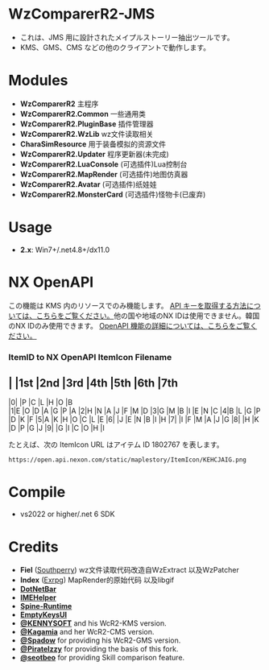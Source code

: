 # WzComparerR2-JMS
- これは、JMS 用に設計されたメイプルストーリー抽出ツールです。
- KMS、GMS、CMS などの他のクライアントで動作します。

# Modules
- **WzComparerR2** 主程序
- **WzComparerR2.Common** 一些通用类
- **WzComparerR2.PluginBase** 插件管理器
- **WzComparerR2.WzLib** wz文件读取相关
- **CharaSimResource** 用于装备模拟的资源文件
- **WzComparerR2.Updater** 程序更新器(未完成)
- **WzComparerR2.LuaConsole** (可选插件)Lua控制台
- **WzComparerR2.MapRender** (可选插件)地图仿真器
- **WzComparerR2.Avatar** (可选插件)纸娃娃
- **WzComparerR2.MonsterCard** (可选插件)怪物卡(已废弃)

# Usage
- **2.x**: Win7+/.net4.8+/dx11.0

# NX OpenAPI
この機能は KMS 内のリソースでのみ機能します。
[API キーを取得する方法については、こちらをご覧ください。](https://openapi.nexon.com/guide/prepare-in-advance/)他の国や地域のNX IDは使用できません。韓国のNX IDのみ使用できます。
[OpenAPI 機能の詳細については、こちらをご覧ください。](https://openapi.nexon.com/game/maplestory/)

### ItemID to NX OpenAPI ItemIcon Filename
| |1st |2nd |3rd |4th |5th |6th |7th 
-------------------------------------
|0|    |P   |C   |L   |H   |O   |B   
|1|E   |O   |D   |A   |G   |P   |A
|2|H   |N   |A   |J   |F   |M   |D
|3|G   |M   |B   |I   |E   |N   |C
|4|B   |L   |G   |P   |D   |K   |F
|5|A   |K   |H   |O   |C   |L   |E
|6|    |J   |E   |N   |B   |I   |H
|7|    |I   |F   |M   |A   |J   |G
|8|    |H   |K   |D   |P   |G   |J
|9|    |G   |I   |C   |O   |H   |I

たとえば、次の ItemIcon URL はアイテム ID 1802767 を表します。
```
https://open.api.nexon.com/static/maplestory/ItemIcon/KEHCJAIG.png
```

# Compile
- vs2022 or higher/.net 6 SDK

# Credits
- **Fiel** ([Southperry](http://www.southperry.net))  wz文件读取代码改造自WzExtract 以及WzPatcher
- **Index** ([Exrpg](http://bbs.exrpg.com/space-uid-137285.html)) MapRender的原始代码 以及libgif
- **[DotNetBar](http://www.devcomponents.com/)**
- **[IMEHelper](https://github.com/JLChnToZ/IMEHelper)**
- **[Spine-Runtime](https://github.com/EsotericSoftware/spine-runtimes)**
- **[EmptyKeysUI](https://github.com/EmptyKeys)**
- **[@KENNYSOFT](https://github.com/KENNYSOFT)** and his WcR2-KMS version.
- **[@Kagamia](https://github.com/Kagamia)** and her WcR2-CMS version.
- **[@Spadow](https://github.com/Sunaries)** for providing his WcR2-GMS version.
- **[@PirateIzzy](https://github.comPirateIzzy)** for providing the basis of this fork.
- **[@seotbeo](https://github.com/seotbeo)** for providing Skill comparison feature.